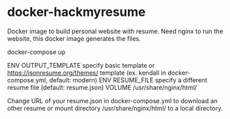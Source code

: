 # docker-hackmyresume
Docker image to build personal website with resume. Need nginx to run the website, this docker image generates the files.

docker-compose up

ENV OUTPUT_TEMPLATE specify basic template or https://jsonresume.org/themes/ template (ex. kendall in docker-compose.yml, default: modern)
ENV RESUME_FILE specify a different resume file (default: resume.json)
VOLUME /usr/share/nginx/html/

Change URL of your resume.json in docker-compose.yml to download an other resume or mount directory /usr/share/nginx/html/ to a local directory.

